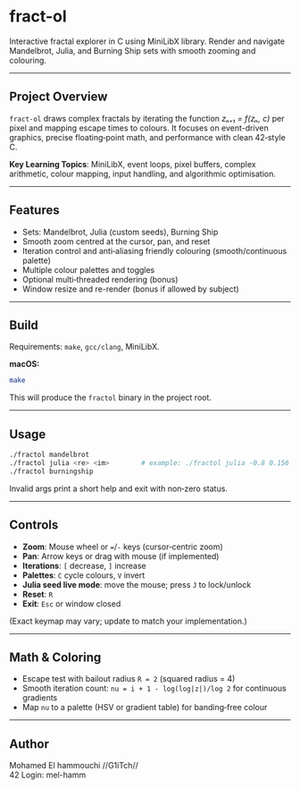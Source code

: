 # fract-ol

Interactive fractal explorer in C using MiniLibX library. Render and navigate Mandelbrot, Julia, and Burning Ship sets with smooth zooming and colouring.

---

## Project Overview

`fract-ol` draws complex fractals by iterating the function *zₙ₊₁ = f(zₙ, c)* per pixel and mapping escape times to colours. It focuses on event-driven graphics, precise floating‑point math, and performance with clean 42‑style C.

**Key Learning Topics**: MiniLibX, event loops, pixel buffers, complex arithmetic, colour mapping, input handling, and algorithmic optimisation.

---

## Features

- Sets: Mandelbrot, Julia (custom seeds), Burning Ship
- Smooth zoom centred at the cursor, pan, and reset
- Iteration control and anti‑aliasing friendly colouring (smooth/continuous palette)
- Multiple colour palettes and toggles
- Optional multi‑threaded rendering (bonus)
- Window resize and re-render (bonus if allowed by subject)

---

## Build

Requirements: `make`, `gcc/clang`, MiniLibX.

**macOS:**

```bash
make
```

This will produce the `fractol` binary in the project root.

---

## Usage

```bash
./fractol mandelbrot
./fractol julia <re> <im>        # example: ./fractol julia -0.8 0.156
./fractol burningship
```

Invalid args print a short help and exit with non‑zero status.

---

## Controls

- **Zoom**: Mouse wheel or `=`/`-` keys (cursor‑centric zoom)
- **Pan**: Arrow keys or drag with mouse (if implemented)
- **Iterations**: `[` decrease, `]` increase
- **Palettes**: `C` cycle colours, `V` invert
- **Julia seed live mode**: move the mouse; press `J` to lock/unlock
- **Reset**: `R`
- **Exit**: `Esc` or window closed

(Exact keymap may vary; update to match your implementation.)

---

## Math & Coloring

- Escape test with bailout radius `R = 2` (squared radius = 4)
- Smooth iteration count: `nu = i + 1 - log(log|z|)/log 2` for continuous gradients
- Map `nu` to a palette (HSV or gradient table) for banding‑free colour

---

## Author

Mohamed El hammouchi //G1iTch//\
42 Login: mel-hamm

